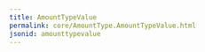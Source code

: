 ```yaml
---
title: AmountTypeValue
permalink: core/AmountType.AmountTypeValue.html
jsonid: amounttypevalue
---
```

